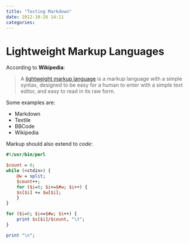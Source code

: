 ```yaml
---
title: "Testing Markdown"
date: 2012-10-26 14:11
categories: 
---
```


Lightweight Markup Languages
============================

According to **Wikipedia**:

> A [lightweight markup language](http://is.gd/gns)
is a markup language with a simple syntax, designed 
to be easy for a human to enter with a simple text 
editor, and easy to read in its raw form. 

Some examples are:

* Markdown
* Textile
* BBCode
* Wikipedia

Markup should also extend to _code_: 

``` perl compute_average.pl
#!/usr/bin/perl

$count = 0;
while (<stdin>) {
    @w = split;
    $count++;
    for ($i=0; $i<=$#w; $i++) {
	$s[$i] += $w[$i];
    }
}

for ($i=0; $i<=$#w; $i++) {
    print $s[$i]/$count, "\t";
}

print "\n";
```
